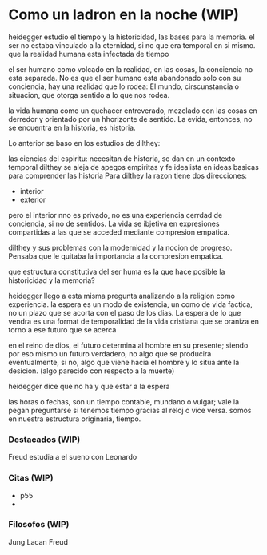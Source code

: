 # Como un ladron en la noche (WIP)

heidegger estudio el tiempo y la historicidad, las bases para la memoria. 
el ser no estaba vinculado a la eternidad, si no que era temporal en si mismo. que la realidad humana esta infectada de tiempo

el ser humano como volcado en la realidad, en las cosas, la conciencia no esta separada. No es que el ser humano esta abandonado solo con su conciencia, hay una realidad que lo rodea: El mundo, cirscunstancia o situacion, que otorga sentido a lo que nos rodea.

la vida humana como un quehacer entreverado, mezclado con las cosas en derredor y orientado por un hhorizonte de sentido. La evida, entonces, no se encuentra en la historia, es historia.

Lo anterior se baso en los estudios de dilthey:

las ciencias del espiritu: necesitan de historia, se dan en un contexto temporal
dilthey se aleja de apegos empiritas y fe idealista en ideas basicas para comprender las historia
Para dilthey la razon tiene dos direcciones:
- interior
- exterior

pero el interior nno es privado, no es una experiencia cerrdad de conciencia, si no de sentidos. La vida se ibjetiva en expresiones compartidas a las que se acceded mediante compresion empatica.

dilthey y sus problemas con la modernidad y la nocion de progreso. Pensaba que le quitaba la importancia a la compresion empatica.

que estructura constitutiva del ser huma es la que hace posible la historicidad y la memoria?

heidegger llego a esta misma pregunta analizando a la religion como experiencia.
la espera es un modo de existencia, un como de vida factica, no un plazo que se acorta con el paso de los dias. La espera de lo que vendra es una format de temporalidad de la vida cristiana que  se oraniza en torno a ese futuro que se acerca

en el reino de dios, el futuro determina al hombre en su presente; siendo por eso mismo un futuro verdadero, no algo que se producira eventualmente, si no, algo que viene hacia el hombre y lo situa ante la desicion. (algo parecido con respecto a la muerte)

heidegger dice que no ha y que estar a la espera

las horas o fechas, son un tiempo contable, mundano o vulgar; vale la pegan preguntarse si tenemos tiempo gracias al reloj o vice versa. somos en nuestra estructura originaria, tiempo.

### Destacados (WIP)

Freud estudia a el sueno con Leonardo
### Citas (WIP)
- p55
- 


### Filosofos (WIP)
Jung
Lacan
Freud

